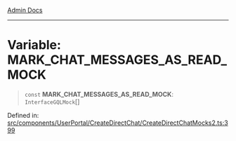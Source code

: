 [Admin Docs](/)

***

# Variable: MARK\_CHAT\_MESSAGES\_AS\_READ\_MOCK

> `const` **MARK\_CHAT\_MESSAGES\_AS\_READ\_MOCK**: `InterfaceGQLMock`[]

Defined in: [src/components/UserPortal/CreateDirectChat/CreateDirectChatMocks2.ts:399](https://github.com/PalisadoesFoundation/talawa-admin/blob/main/src/components/UserPortal/CreateDirectChat/CreateDirectChatMocks2.ts#L399)
